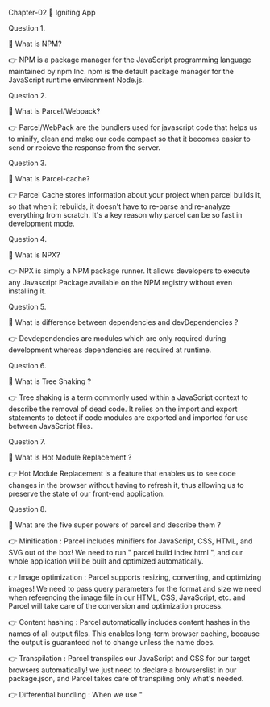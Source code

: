 Chapter-02 🚀 Igniting App

Question 1.

🎯 What is NPM?

👉 NPM is a package manager for the JavaScript programming language maintained by npm Inc. npm is the default package manager for the JavaScript runtime environment Node.js.

Question 2.

🎯 What is Parcel/Webpack?

👉 Parcel/WebPack are the bundlers used for javascript code that helps us to minify, clean and make our code compact so that it becomes easier to send or recieve the response from the server.

Question 3.

🎯 What is Parcel-cache?

👉 Parcel Cache stores information about your project when parcel builds it, so that when it rebuilds, it doesn't have to re-parse and re-analyze everything from scratch. It's a key reason why parcel can be so fast in development mode.

Question 4.

🎯 What is NPX?

👉 NPX is simply a NPM package runner. It allows developers to execute any Javascript Package available on the NPM registry without even installing it.

Question 5.

🎯 What is difference between dependencies and devDependencies ?

👉 Devdependencies are modules which are only required during development whereas dependencies are required at runtime.

Question 6.

🎯 What is Tree Shaking ?

👉 Tree shaking is a term commonly used within a JavaScript context to describe the removal of dead code. It relies on the import and export statements to detect if code modules are exported and imported for use between JavaScript files.

Question 7.

🎯 What is Hot Module Replacement ?

👉 Hot Module Replacement is a feature that enables us to see code changes in the browser without having to refresh it, thus allowing us to preserve the state of our front-end application.

Question 8.

🎯 What are the five super powers of parcel and describe them ?

👉 Minification : Parcel includes minifiers for JavaScript, CSS, HTML, and SVG out of the box! We need to run " parcel build index.html ", and our whole application will be built and optimized automatically.

👉 Image optimization : Parcel supports resizing, converting, and optimizing images! We need to pass query parameters for the format and size we need when referencing the image file in our HTML, CSS, JavaScript, etc. and Parcel will take care of the conversion and optimization process.

👉 Content hashing : Parcel automatically includes content hashes in the names of all output files. This enables long-term browser caching, because the output is guaranteed not to change unless the name does.

👉 Transpilation : Parcel transpiles our JavaScript and CSS for our target browsers automatically! we just need to declare a browserslist in our package.json, and Parcel takes care of transpiling only what's needed.

👉 Differential bundling : When we use " <script type="module"> " Parcel automatically generates a nomodule fallback for old browsers as well, depending on our browser targets also this results in much smaller bundlers for a majority of users in modern browsers , while still supporting older browsers as well.

Question 9.

🎯 What is '.gitignore'? Which files should we add and which file we should't ?

👉 A gitignore file specifies intentionally untracked files that Git should ignore. Files already tracked by Git are not affected.
The files which can be regenerated in the project can be put into '.gitignore'.Example: "node_modules" , "parcel-cache" , "dist".

Question 10.

🎯 What isthe difference between package.json and package-lock.json ?

👉 package.json : The package. json file contains descriptive and functional metadata about a project, such as a name, version, and dependencies. The file provides the npm package manager with various information to help identify the project and handle dependencies.

👉 package-lock.json : It records the exact version of every installed dependency, including its sub-dependencies and their versions.
